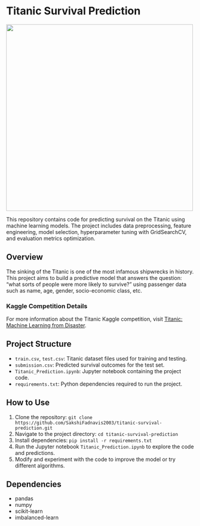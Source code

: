# Titanic Survival Prediction

<img src="https://upload.wikimedia.org/wikipedia/commons/f/fd/RMS_Titanic_3.jpg" width="500" height="500"/>

This repository contains code for predicting survival on the Titanic using machine learning models. The project includes data preprocessing, feature engineering, model selection, hyperparameter tuning with GridSearchCV, and evaluation metrics optimization.

## Overview
The sinking of the Titanic is one of the most infamous shipwrecks in history. This project aims to build a predictive model that answers the question: “what sorts of people were more likely to survive?” using passenger data such as name, age, gender, socio-economic class, etc.

### Kaggle Competition Details
For more information about the Titanic Kaggle competition, visit [Titanic: Machine Learning from Disaster](https://www.kaggle.com/competitions/titanic/overview).

## Project Structure
- `train.csv`, `test.csv`: Titanic dataset files used for training and testing.
- `submission.csv`: Predicted survival outcomes for the test set.
- `Titanic_Prediction.ipynb`: Jupyter notebook containing the project code.
- `requirements.txt`: Python dependencies required to run the project.

## How to Use
1. Clone the repository: `git clone https://github.com/SakshiFadnavis2003/titanic-survival-prediction.git`
2. Navigate to the project directory: `cd titanic-survival-prediction`
3. Install dependencies: `pip install -r requirements.txt`
4. Run the Jupyter notebook `Titanic_Prediction.ipynb` to explore the code and predictions.
5. Modify and experiment with the code to improve the model or try different algorithms.

## Dependencies
- pandas
- numpy
- scikit-learn
- imbalanced-learn
